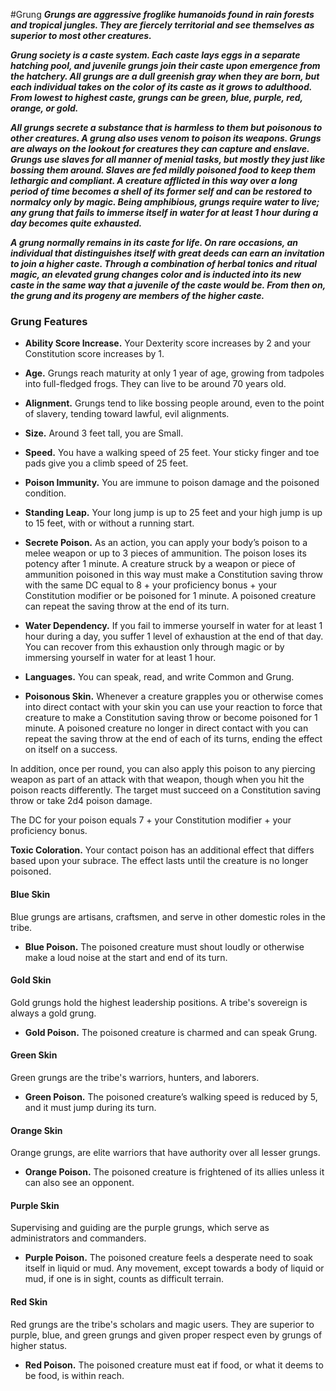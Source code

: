 #Grung
***Grungs are aggressive froglike humanoids found in rain forests and tropical jungles. They are fiercely territorial and see themselves as superior to most other creatures.***

***Grung society is a caste system. Each caste lays eggs in a separate hatching pool, and juvenile grungs join their caste upon emergence from the hatchery. All grungs are a dull greenish gray when they are born, but each individual takes on the color of its caste as it grows to adulthood. From lowest to highest caste, grungs can be green, blue, purple, red, orange, or gold.***

***All grungs secrete a substance that is harmless to them but poisonous to other creatures. A grung also uses venom to poison its weapons. Grungs are always on the lookout for creatures they can capture and enslave. Grungs use slaves for all manner of menial tasks, but mostly they just like bossing them around. Slaves are fed mildly poisoned food to keep them lethargic and compliant. A creature afflicted in this way over a long period of time becomes a shell of its former self and can be restored to normalcy only by magic. Being amphibious, grungs require water to live; any grung that fails to immerse itself in water for at least 1 hour during a day becomes quite exhausted.***

***A grung normally remains in its caste for life. On rare occasions, an individual that distinguishes itself with great deeds can earn an invitation to join a higher caste. Through a combination of herbal tonics and ritual magic, an elevated grung changes color and is inducted into its new caste in the same way that a juvenile of the caste would be. From then on, the grung and its progeny are members of the higher caste.***

### Grung Features
- **Ability Score Increase.** Your Dexterity score increases by 2 and your Constitution score increases by 1.

- **Age.** Grungs reach maturity at only 1 year of age, growing from tadpoles into full-fledged frogs. They can live to be around 70 years old.

- **Alignment.** Grungs tend to like bossing people around, even to the point of slavery, tending toward lawful, evil alignments.

- **Size.** Around 3 feet tall, you are Small.

- **Speed.** You have a walking speed of 25 feet. Your sticky finger and toe pads give you a climb speed of 25 feet.

- **Poison Immunity.** You are immune to poison damage and the poisoned condition.

- **Standing Leap.** Your long jump is up to 25 feet and your high jump is up to 15 feet, with or without a running start.

- **Secrete Poison.** As an action, you can apply your body’s poison to a melee weapon or up to 3 pieces of ammunition. The poison loses its potency after 1 minute. A creature struck by a weapon or piece of ammunition poisoned in this way must make a Constitution saving throw with the same DC equal to 8 + your proficiency bonus + your Constitution modifier or be poisoned for 1 minute. A poisoned creature can repeat the saving throw at the end of its turn.

- **Water Dependency.** If you fail to immerse yourself in water for at least 1 hour during a day, you suffer 1 level of exhaustion at the end of that day. You can recover from this exhaustion only through magic or by immersing yourself in water for at least 1 hour.

- **Languages.** You can speak, read, and write Common and Grung.

- **Poisonous Skin.** Whenever a creature grapples you or otherwise comes into direct contact with your skin you can use your reaction to force that creature to make a Constitution saving throw or become poisoned for 1 minute. A poisoned creature no longer in direct contact with you can repeat the saving throw at the end of each of its turns, ending the effect on itself on a success.

In addition, once per round, you can also apply this poison to any piercing weapon as part of an attack with that weapon, though when you hit the poison reacts differently. The target must succeed on a Constitution saving throw or take 2d4 poison damage.

The DC for your poison equals 7 + your Constitution modifier + your proficiency bonus.

**Toxic Coloration.** Your contact poison has an additional effect that differs based upon your subrace. The effect lasts until the creature is no longer poisoned. 

#### Blue Skin
Blue grungs are artisans, craftsmen, and serve in other domestic roles in the tribe.

- **Blue Poison.** The poisoned creature must shout loudly or otherwise make a loud noise at the start and end of its turn.

#### Gold Skin
Gold grungs hold the highest leadership positions. A tribe's sovereign is always a gold grung.

- **Gold Poison.** The poisoned creature is charmed and can speak Grung. 

#### Green Skin
Green grungs are the tribe's warriors, hunters, and laborers.

- **Green Poison.** The poisoned creature’s walking speed is reduced by 5, and it must jump during its turn. 

#### Orange Skin
Orange grungs, are elite warriors that have authority over all lesser grungs.

- **Orange Poison.** The poisoned creature is frightened of its allies unless it can also see an opponent.

#### Purple Skin
Supervising and guiding are the purple grungs, which serve as administrators and commanders.

- **Purple Poison.** The poisoned creature feels a desperate need to soak itself in liquid or mud. Any movement, except towards a body of liquid or mud, if one is in sight, counts as difficult terrain.

#### Red Skin
Red grungs are the tribe's scholars and magic users. They are superior to purple, blue, and green grungs and given proper respect even by grungs of higher status.

- **Red Poison.** The poisoned creature must eat if food, or what it deems to be food, is within reach.